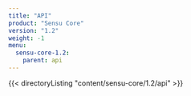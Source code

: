 ```yaml
---
title: "API"
product: "Sensu Core"
version: "1.2"
weight: -1
menu: 
  sensu-core-1.2:
    parent: api
---
```


{{< directoryListing "content/sensu-core/1.2/api" >}}
